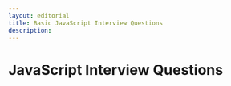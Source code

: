 ```yaml
---
layout: editorial
title: Basic JavaScript Interview Questions
description: 
---
```


# JavaScript Interview Questions